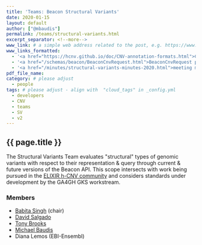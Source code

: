 ```yaml
---
title: 'Teams: Beacon Structural Variants'
date: 2020-01-15
layout: default
author: ["@mbaudis"]
permalink: /teams/structural-variants.html
excerpt_separator: <!--more-->
www_link: # a simple web address related to the post, e.g. https://www.ga4gh.org
www_links_formatted:
  - '<a href="https://hcnv.github.io/doc/CNV-annotation-formats.html">CNV Annotation Formats</a> at ELIXIR hCNV'
  - '<a href="/schemas/beacon/BeaconCnvRequest.html">BeaconCnvRequest prototype schema</a>'
  - '<a href="/minutes/structural-variants-minutes-2020.html">meeting minutes 2020</a>'
pdf_file_name: 
category: # please adjust
  - people
tags: # please adjust - align with  "cloud_tags" in _config.yml
  - developers
  - CNV
  - teams
  - SV
  - v2
---
```


## {{ page.title }}

The Structural Variants Team evaluates "structural" types of genomic variants
with respect to their representation & query through current & future versions
of the Beacon API. This scope intersects with work being pursued in the
[ELIXIR h-CNV community](https://hcnv.github.io) and considers standards under
development by the GA4GH GKS workstream.
 
<!--more-->

### Members

* [Babita Singh](https://beacon-project.io/people/Babita-Singh/) (chair)
* [David Salgado](https://hcnv.github.io/people/David-Salgado/)
* [Tony Brooks](https://beacon-project.io/people/Anthony-Brookes/)
* [Michael Baudis](https://info.baudisgroup.org/group/Michael_Baudis/)
* Diana Lemos (EBI-Ensembl)

